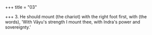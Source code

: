 +++
title = "03"

+++
3. He should mount (the chariot) with the right foot first, with (the words), 'With Vāyu's strength I mount thee, with Indra's power and sovereignty.'

